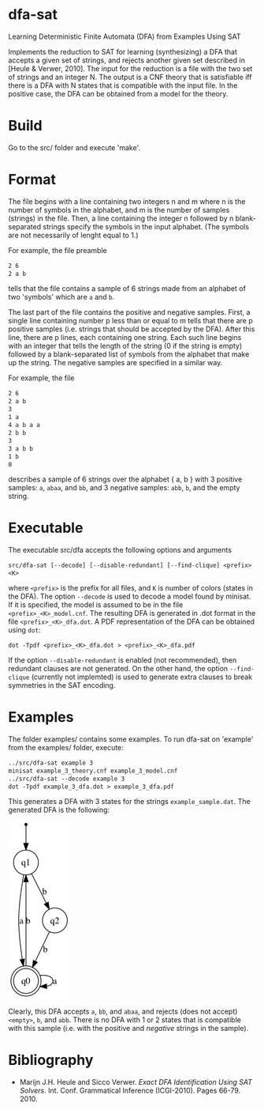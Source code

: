 # dfa-sat

Learning Deterministic Finite Automata (DFA) from Examples Using SAT

Implements the reduction to SAT for learning (synthesizing) a DFA 
that accepts a given set of strings, and rejects another given set
described in [Heule & Verwer, 2010].
The input for the reduction is a file with the two set of strings
and an integer N. The output is a CNF theory that is satisfiable
iff there is a DFA with N states that is compatible with the input
file. In the positive case, the DFA can be obtained from a model
for the theory.

# Build

Go to the src/ folder and execute 'make'.

# Format

The file begins with a line containing two integers n and m
where n is the number of symbols in the alphabet, and m is
the number of samples (strings) in the file. Then, a line
containing the integer n followed by n blank-separated strings
specify the symbols in the input alphabet. (The symbols are
not necessarily of lenght equal to 1.)

For example, the file preamble

```
2 6
2 a b
```

tells that the file contains a sample of 6 strings made from
an alphabet of two 'symbols' which are ``a`` and ``b``.

The last part of the file contains the positive and negative
samples. First, a single line containing number p less than 
or equal to m tells that there are p positive samples (i.e.
strings that should be accepted by the DFA). After this line,
there are p lines, each containing one string. Each such line
begins with an integer that tells the length of the string (0
if the string is empty) followed by a blank-separated list of
symbols from the alphabet that make up the string.
The negative samples are specified in a similar way.

For example, the file

```
2 6
2 a b
3
1 a
4 a b a a
2 b b
3
3 a b b
1 b
0
```

describes a sample of 6 strings over the alphabet { a, b }
with 3 positive samples: ``a``, ``abaa``, and ``bb``, and
3 negative samples: ``abb``, ``b``, and the empty string.

# Executable

The executable src/dfa accepts the following options and arguments

```
src/dfa-sat [--decode] [--disable-redundant] [--find-clique] <prefix> <K>
```

where ``<prefix>`` is the prefix for all files, and ``K`` is number of
colors (states in the DFA). The option ``--decode`` is used to decode
a model found by minisat. If it is specified, the model is assumed to 
be in the file ``<prefix>_<K>_model.cnf``. The resulting DFA is
generated in .dot format in the file ``<prefix>_<K>_dfa.dot``. A PDF
representation of the DFA can be obtained using ``dot``:

```
dot -Tpdf <prefix>_<K>_dfa.dot > <prefix>_<K>_dfa.pdf
```

If the option ``--disable-redundant`` is enabled (not recommended),
then redundant clauses are not generated. On the other hand, the 
option ``--find-clique`` (currently not implemted) is used to generate
extra clauses to break symmetries in the SAT encoding.

# Examples

The folder examples/ contains some examples. To run dfa-sat on
'example' from the examples/ folder, execute:

```
../src/dfa-sat example 3
minisat example_3_theory.cnf example_3_model.cnf
../src/dfa-sat --decode example 3
dot -Tpdf example_3_dfa.dot > example_3_dfa.pdf
```

This generates a DFA with 3 states for the strings ``example_sample.dat``.
The generated DFA is the following:

![alt text](examples/example_3_dfa.jpg)

Clearly, this DFA accepts ``a``, ``bb``, and ``abaa``, and rejects (does 
not accept) ``<empty>``, ``b``, and ``abb``. There is no DFA with 1 or
2 states that is compatible with this sample (i.e. with the positive and
*negative* strings in the sample).


# Bibliography

* Marijn J.H. Heule and Sicco Verwer. *Exact DFA Identification Using SAT Solvers*.
Int. Conf. Grammatical Inference (ICGI-2010). Pages 66-79. 2010.
